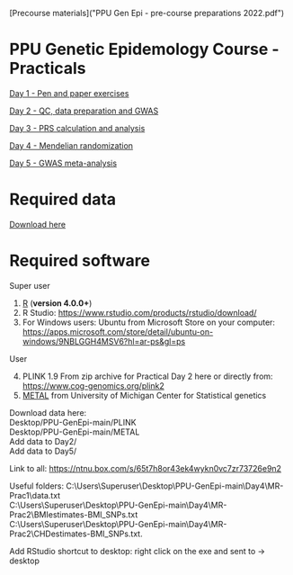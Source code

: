 
[Precourse materials]("PPU Gen Epi - pre-course preparations 2022.pdf")

# PPU Genetic Epidemology Course - Practicals

[Day 1 - Pen and paper exercises](Day1)

[Day 2 - QC, data preparation and GWAS](Day2)

[Day 3 - PRS calculation and analysis](Day3)

[Day 4 - Mendelian randomization](Day4)

[Day 5 - GWAS meta-analysis](Day5)

# Required data
[Download here](https://ntnu.box.com/s/d74fob6vo86834tuvtbesrt3hjqih0sh)

# Required software

Super user   
1. [R](https://www.r-project.org/) (**version 4.0.0+**)
2. R Studio: https://www.rstudio.com/products/rstudio/download/
3. For Windows users: Ubuntu from Microsoft Store on your computer: https://apps.microsoft.com/store/detail/ubuntu-on-windows/9NBLGGH4MSV6?hl=ar-ps&gl=ps

User    

4. PLINK 1.9 From zip archive for Practical Day 2 here or directly from: https://www.cog-genomics.org/plink2
5. [METAL](http://csg.sph.umich.edu/abecasis/metal/download/) from University of Michigan Center for Statistical genetics 

Download data here:       
Desktop/PPU-GenEpi-main/PLINK   
Desktop/PPU-GenEpi-main/METAL   
Add data to Day2/      
Add data to Day5/  

Link to all:
https://ntnu.box.com/s/65t7h8or43ek4wykn0vc7zr73726e9n2

Useful folders:
C:\\Users\\Superuser\\Desktop\\PPU-GenEpi-main\\Day4\\MR-Prac1\\data.txt   
C:\\Users\\Superuser\\Desktop\\PPU-GenEpi-main\\Day4\\MR-Prac2\\BMIestimates-BMI_SNPs.txt    
C:\\Users\\Superuser\\Desktop\\PPU-GenEpi-main\\Day4\\MR-Prac2\\CHDestimates-BMI_SNPs.txt.   

Add RStudio shortcut to desktop: right click on the exe and sent to -> desktop


